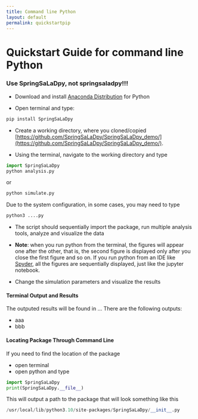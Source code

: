 ```yaml
---
title: Command line Python
layout: default
permalink: quickstartpip
---
```


# Quickstart Guide for command line Python
### Use SpringSaLaDpy, not springsaladpy!!!
 
* Download and install [Anaconda Distribution](https://www.anaconda.com/products/distribution) for Python

* Open terminal and type:

```python
pip install SpringSaLaDpy
```
* Create a working directory, where you cloned/copied [https://github.com/SpringSaLaDpy/SpringSaLaDpy_demo/](https://github.com/SpringSaLaDpy/SpringSaLaDpy_demo/).

* Using the terminal, navigate to the working directory and type 

 ```python
import SpringSaLaDpy
python analysis.py
```
or

 ```python
python simulate.py
```

Due to the system configuration, in some cases, you may need to type

```python
python3 ....py
```

* The script should sequentially import the package, run multiple analysis tools, analyze and visualize the data

* **Note**: when you run python from the terminal, the figures will appear one after the other, that is, the second figure is displayed only after you close the first figure and so on. If you run python from an IDE like [Spyder](https://www.spyder-ide.org/), all the figures are sequentially displayed, just like the jupyter notebook. 

* Change the simulation parameters and visualize the results


#### Terminal Output and Results

The outputed results will be found in ...  There are the following outputs: 

- aaa
- bbb


#### Locating Package Through Command Line

If you need to find the location of the package
- open terminal
- open python and type

```python
import SpringSaLaDpy
print(SpringSaLaDpy.__file__)
```
This will output a path to the package that will look something like this

```python
/usr/local/lib/python3.10/site-packages/SpringSaLaDpy/__init__.py
```



